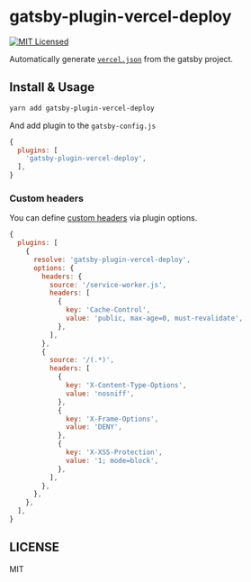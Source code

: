 # gatsby-plugin-vercel-deploy
[![MIT Licensed](https://img.shields.io/github/license/daangn/gatsby-plugin-vercel-deploy)](#license)

Automatically generate [`vercel.json`](https://vercel.com/docs/project-configuration) from the gatsby project.

## Install & Usage

```bash
yarn add gatsby-plugin-vercel-deploy
```

And add plugin to the `gatsby-config.js`

```js
{
  plugins: [
    'gatsby-plugin-vercel-deploy',
  ],
}
```

### Custom headers

You can define [custom headers](https://vercel.com/docs/project-configuration#project-configuration/headers) via plugin options.

```js
{
  plugins: [
    {
      resolve: 'gatsby-plugin-vercel-deploy',
      options: {
        headers: {
          source: '/service-worker.js',
          headers: [
            {
              key: 'Cache-Control',
              value: 'public, max-age=0, must-revalidate',
            },
          ],
        },
        {
          source: '/(.*)',
          headers: [
            {
              key: 'X-Content-Type-Options',
              value: 'nosniff',
            },
            {
              key: 'X-Frame-Options',
              value: 'DENY',
            },
            {
              key: 'X-XSS-Protection',
              value: '1; mode=block',
            },
          ],
        },
      },
    },
  ],
}
```

## LICENSE

MIT
